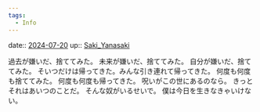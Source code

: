 ```yaml
---
tags:
  - Info
---
```


date:: [2024-07-20](/Daily_Note/2024-07-20.md)
up:: [Saki_Yanasaki](../Bar/Novel/Nacaria/Saki_Yanasaki.md)

過去が嫌いだ、捨ててみた。
未来が嫌いだ、捨ててみた。
自分が嫌いだ、捨ててみた。
そいつだけは帰ってきた。みんな引き連れて帰ってきた。
何度も何度も捨ててみた。
何度も何度も帰ってきた。
呪いがこの世にあるのなら。
きっとそれはあいつのことだ。
そんな奴がいるせいで。
僕は今日を生きなきゃいけない。